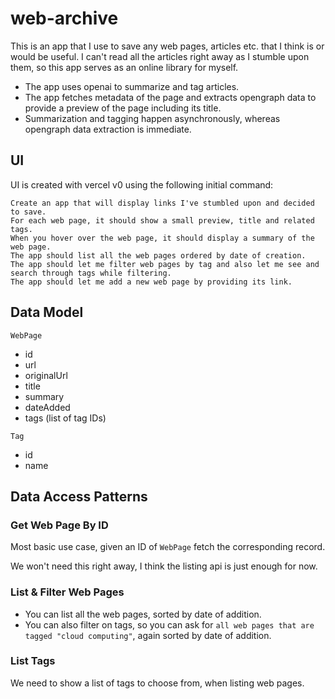 # web-archive

This is an app that I use to save any web pages, articles etc. that I think is or would be useful.
I can't read all the articles right away as I stumble upon them, so this app serves as an online library for myself.

* The app uses openai to summarize and tag articles.
* The app fetches metadata of the page and extracts opengraph data to provide a preview of the page including its title.
* Summarization and tagging happen asynchronously, whereas opengraph data extraction is immediate.

## UI

UI is created with vercel v0 using the following initial command:

```
Create an app that will display links I've stumbled upon and decided to save.
For each web page, it should show a small preview, title and related tags.
When you hover over the web page, it should display a summary of the web page.
The app should list all the web pages ordered by date of creation.
The app should let me filter web pages by tag and also let me see and search through tags while filtering.
The app should let me add a new web page by providing its link.
```

## Data Model

`WebPage`
  - id
  - url
  - originalUrl
  - title
  - summary
  - dateAdded
  - tags (list of tag IDs)

`Tag`
  - id
  - name

## Data Access Patterns

### Get Web Page By ID

Most basic use case, given an ID of `WebPage` fetch the corresponding record.

We won't need this right away, I think the listing api is just enough for now.

### List & Filter Web Pages

* You can list all the web pages, sorted by date of addition.
* You can also filter on tags, so you can ask for `all web pages that are tagged "cloud computing"`, again sorted by date of addition.

### List Tags

We need to show a list of tags to choose from, when listing web pages.